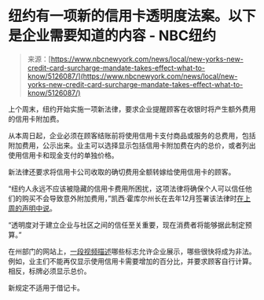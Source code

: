 <!--yml

类别：未分类

日期：2024-05-27 14:48:26

-->

# 纽约有一项新的信用卡透明度法案。以下是企业需要知道的内容 - NBC纽约

> 来源：[https://www.nbcnewyork.com/news/local/new-yorks-new-credit-card-surcharge-mandate-takes-effect-what-to-know/5126087/](https://www.nbcnewyork.com/news/local/new-yorks-new-credit-card-surcharge-mandate-takes-effect-what-to-know/5126087/)

上个周末，纽约开始实施一项新法律，要求企业提醒顾客在收银时将产生额外费用的信用卡附加费。

从本周日起，企业必须在顾客结账前将使用信用卡支付商品或服务的总费用，包括附加费用，公示出来。业主可以选择显示包括信用卡附加费在内的总价，或者列出使用信用卡和现金支付的单独价格。

新法律还要求将信用卡公司收取的确切费用全额转嫁给使用信用卡的顾客。

“纽约人永远不应该被隐藏的信用卡费用所困扰，这项法律将确保个人可以信任他们的购买不会导致意外附加费用，”凯西·霍库尔州长在去年12月签署该法律时[在上周的声明中说](https://www.governor.ny.gov/news/governor-hochul-announces-new-law-clarify-disclosure-credit-card-surcharges-goes-effect-sunday)。

“透明度对于建立企业与社区之间的信任至关重要，现在消费者将能够据此制定预算。”

在州部门的网站上，[一段视频描述](https://www.youtube.com/watch?v=-Dt7Hq9yQVA)哪些标志允许企业展示，哪些很快将成为非法。例如，业主们不能再仅显示使用信用卡需要增加的百分比，并要求顾客自行计算。相反，标牌必须显示总价。

新规定不适用于借记卡。
